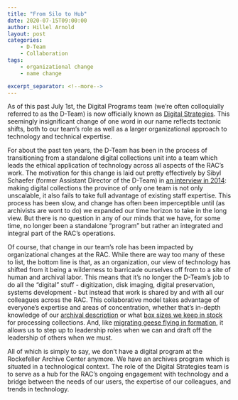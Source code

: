 ```yaml
---
title: "From Silo to Hub"
date: 2020-07-15T09:00:00
author: Hillel Arnold
layout: post
categories:
    - D-Team
    - Collaboration
tags:
    - organizational change
    - name change

excerpt_separator: <!--more-->
---
```


As of this past July 1st, the Digital Programs team (we’re often colloquially referred to as the D-Team) is now officially known as [Digital Strategies](https://rockarch.org/about-us/program-areas/#digital-strategies). This seemingly insignificant change of one word in our name reflects tectonic shifts, both to our team’s role as well as a larger organizational approach to technology and technical expertise.

 <!--more-->

 For about the past ten years, the D-Team has been in the process of transitioning from a standalone digital collections unit into a team which leads the ethical application of technology across all aspects of the RAC’s work. The motivation for this change is laid out pretty effectively by Sibyl Schaefer (former Assistant Director of the D-Team) in [an interview in 2014](https://blogs.loc.gov/thesignal/2014/09/were-all-digital-archivists-now-an-interview-with-sibyl-schaefer/): making digital collections the province of only one team is not only unscalable, it also fails to take full advantage of existing staff expertise. This process has been slow, and change has often been imperceptible until (as archivists are wont to do) we expanded our time horizon to take in the long view. But there is no question in any of our minds that we have, for some time, no longer been a standalone “program” but rather an integrated and integral part of the RAC’s operations.

 Of course, that change in our team’s role has been impacted by organizational changes at the RAC. While there are way too many of these to list, the bottom line is that, as an organization, our view of technology has shifted from it being a wilderness to barricade ourselves off from to a site of human and archival labor. This means that it’s no longer the D-Team’s job to do all the “digital” stuff - digitization, disk imaging, digital preservation, systems development - but instead that work is shared by and with all our colleagues across the RAC. This collaborative model takes advantage of everyone’s expertise and areas of concentration, whether that’s in-depth knowledge of our [archival description](/archivesspace-clean-up-an-outline) or what [box sizes we keep in stock](/get-ready-to-meet-your-matchbox) for processing collections. And, like [migrating geese flying in formation](https://www.loc.gov/everyday-mysteries/zoology/item/why-do-geese-fly-in-a-v/), it allows us to step up to leadership roles when we can and  draft off the leadership of others when we must.

 All of which is simply to say, we don’t have a digital program at the Rockefeller Archive Center anymore. We have an archives program which is situated in a technological context. The role of the Digital Strategies team is to serve as a hub for the RAC’s ongoing engagement with technology and a bridge between the needs of our users, the expertise of our colleagues, and trends in technology.
